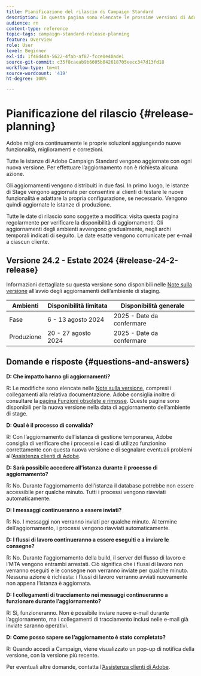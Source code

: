 ```yaml
---
title: Pianificazione del rilascio di Campaign Standard
description: In questa pagina sono elencate le prossime versioni di Adobe Campaign Standard.
audience: rn
content-type: reference
topic-tags: campaign-standard-release-planning
feature: Overview
role: User
level: Beginner
exl-id: 1f48d4da-5622-4fab-af87-fcce0e40ade1
source-git-commit: c35f8caeab9b6605b042618705eecc347d13fd18
workflow-type: tm+mt
source-wordcount: '419'
ht-degree: 100%

---
```


# Pianificazione del rilascio {#release-planning}

Adobe migliora continuamente le proprie soluzioni aggiungendo nuove funzionalità, miglioramenti e correzioni.

Tutte le istanze di Adobe Campaign Standard vengono aggiornate con ogni nuova versione. Per effettuare l’aggiornamento non è richiesta alcuna azione.

Gli aggiornamenti vengono distribuiti in due fasi. In primo luogo, le istanze di Stage vengono aggiornate per consentire ai clienti di testare le nuove funzionalità e adattare la propria configurazione, se necessario. Vengono quindi aggiornate le istanze di produzione.

Tutte le date di rilascio sono soggette a modifica: visita questa pagina regolarmente per verificare la disponibilità di aggiornamenti. Gli aggiornamenti degli ambienti avvengono gradualmente, negli archi temporali indicati di seguito. Le date esatte vengono comunicate per e-mail a ciascun cliente.

## Versione 24.2 - Estate 2024 {#release-24-2-release}

Informazioni dettagliate su questa versione sono disponibili nelle [Note sulla versione](release-notes.md) all’avvio degli aggiornamenti dell’ambiente di staging.

<table>
 <thead>
  <tr>
   <th> Ambienti </th>
   <th> Disponibilità limitata </th>
   <th> Disponibilità generale </th>
  </tr>
 </thead>
 <tbody>
  <tr>
   <td>Fase </td>
   <td>6 - 13 agosto 2024 </td>
   <td>2025 - Date da confermare</td>
  </tr>
  <tr>
   <td>Produzione </td>
   <td>20 - 27 agosto 2024 </td>
   <td>2025 - Date da confermare</td>
  </tr>
 </tbody>
</table>

## Domande e risposte {#questions-and-answers}

**D: Che impatto hanno gli aggiornamenti?**

R: Le modifiche sono elencate nelle [Note sulla versione](../../rn/using/release-notes.md), compresi i collegamenti alla relativa documentazione. Adobe consiglia inoltre di consultare la [pagina Funzioni obsolete e rimosse](../../rn/using/deprecated-features.md). Queste pagine sono disponibili per la nuova versione nella data di aggiornamento dell’ambiente di stage.

**D: Qual è il processo di convalida?**

R: Con l’aggiornamento dell’istanza di gestione temporanea, Adobe consiglia di verificare che i processi e i casi di utilizzo funzionino correttamente con questa nuova versione e di segnalare eventuali problemi all’[Assistenza clienti di Adobe](https://helpx.adobe.com/it/enterprise/using/support-for-experience-cloud.html).

**D: Sarà possibile accedere all’istanza durante il processo di aggiornamento?**

R: No. Durante l’aggiornamento dell’istanza il database potrebbe non essere accessibile per qualche minuto. Tutti i processi vengono riavviati automaticamente.

**D: I messaggi continueranno a essere inviati?**

R: No. I messaggi non verranno inviati per qualche minuto. Al termine dell’aggiornamento, i processi vengono riavviati automaticamente.

**D: I flussi di lavoro continueranno a essere eseguiti e a inviare le consegne?**

R: No. Durante l’aggiornamento della build, il server del flusso di lavoro e l’MTA vengono entrambi arrestati. Ciò significa che i flussi di lavoro non verranno eseguiti e le consegne non verranno inviate per qualche minuto. Nessuna azione è richiesta: i flussi di lavoro verranno avviati nuovamente non appena l’istanza è aggiornata.

**D: I collegamenti di tracciamento nei messaggi continueranno a funzionare durante l’aggiornamento?**

R: Sì, funzioneranno. Non è possibile inviare nuove e-mail durante l’aggiornamento, ma i collegamenti di tracciamento inclusi nelle e-mail già inviate saranno operativi.

**D: Come posso sapere se l’aggiornamento è stato completato?**

R: Quando accedi a Campaign, viene visualizzato un pop-up di notifica della versione, con la versione più recente.

Per eventuali altre domande, contatta l’[Assistenza clienti di Adobe](https://helpx.adobe.com/it/enterprise/using/support-for-experience-cloud.html).
